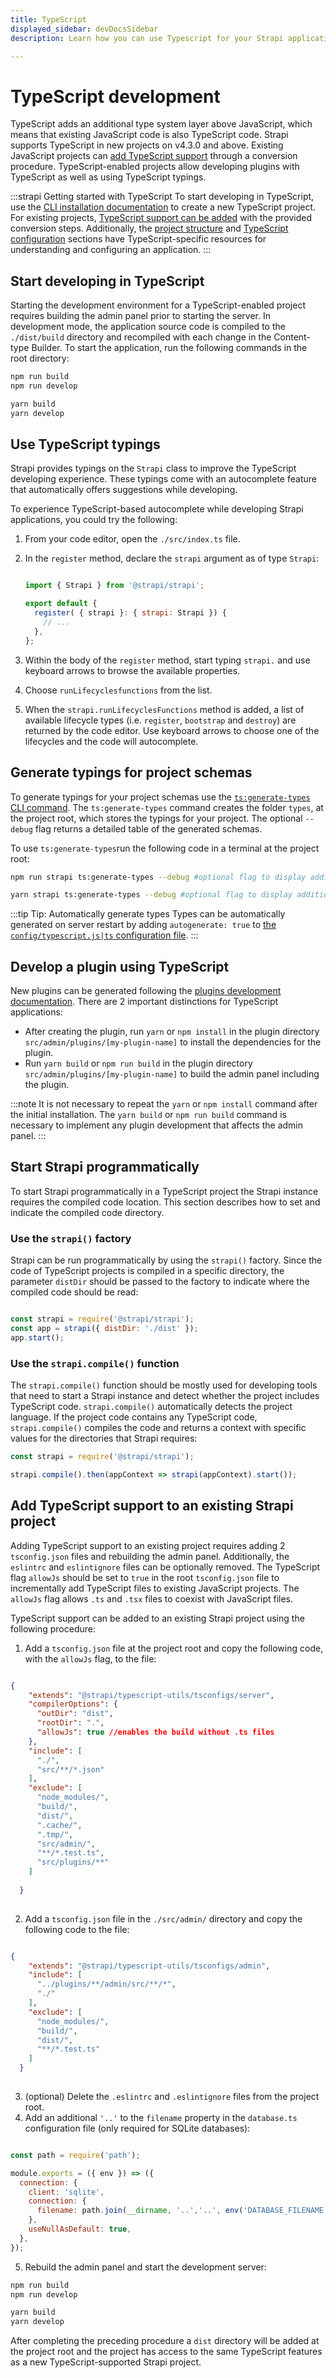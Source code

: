 ```yaml
---
title: TypeScript
displayed_sidebar: devDocsSidebar
description: Learn how you can use Typescript for your Strapi application.

---
```


# TypeScript development

TypeScript adds an additional type system layer above JavaScript, which means that existing JavaScript code is also TypeScript code. Strapi supports TypeScript in new projects on v4.3.0 and above. Existing JavaScript projects can [add TypeScript support](#add-typescript-support-to-an-existing-strapi-project) through a conversion procedure. TypeScript-enabled projects allow developing plugins with TypeScript as well as using TypeScript typings.

:::strapi Getting started with TypeScript
To start developing in TypeScript, use the [CLI installation documentation](/dev-docs/installation/cli) to create a new TypeScript project. For existing projects, [TypeScript support can be added](#add-typescript-support-to-an-existing-strapi-project) with the provided conversion steps. Additionally, the [project structure](/dev-docs/project-structure) and [TypeScript configuration](/dev-docs/configurations/typescript) sections have TypeScript-specific resources for understanding and configuring an application.
:::

## Start developing in TypeScript

Starting the development environment for a TypeScript-enabled project requires building the admin panel prior to starting the server. In development mode, the application source code is compiled to the `./dist/build` directory and recompiled with each change in the Content-type Builder. To start the application, run the following commands in the root directory:

<Tabs groupId="yarn-npm">

<TabItem value="npm">

```sh
npm run build
npm run develop
```

</TabItem>

 <TabItem value="yarn">

```sh
yarn build
yarn develop
```

</TabItem>

</Tabs>

## Use TypeScript typings

Strapi provides typings on the `Strapi` class to improve the TypeScript developing experience. These typings come with an autocomplete feature that automatically offers suggestions while developing.

To experience TypeScript-based autocomplete while developing Strapi applications, you could try the following:

1. From your code editor, open the `./src/index.ts` file.
2. In the `register` method, declare the `strapi` argument as of type `Strapi`:

    ```js title=" ./src/index.ts"

    import { Strapi } from '@strapi/strapi';

    export default {
      register( { strapi }: { strapi: Strapi }) {
        // ...
      },
    };
    ```

2. Within the body of the `register` method, start typing `strapi.` and use keyboard arrows to browse the available properties.
3. Choose `runLifecyclesfunctions` from the list.
4. When the `strapi.runLifecyclesFunctions` method is added, a list of available lifecycle types (i.e. `register`, `bootstrap` and `destroy`) are returned by the code editor. Use keyboard arrows to choose one of the lifecycles and the code will autocomplete.

## Generate typings for project schemas

To generate typings for your project schemas use the [`ts:generate-types` CLI command](/dev-docs/cli#strapi-ts-generate-types). The `ts:generate-types` command creates the folder `types`, at the project root, which stores the typings for your project. The optional `--debug` flag returns a detailed table of the generated schemas.

To use `ts:generate-types`run the following code in a terminal at the project root:

<Tabs groupId="yarn-npm">
<TabItem value="npm">

```sh
npm run strapi ts:generate-types --debug #optional flag to display additional logging
```

</TabItem>

<TabItem value="yarn">

```sh
yarn strapi ts:generate-types --debug #optional flag to display additional logging
```

</TabItem>
</Tabs>

:::tip Tip: Automatically generate types
Types can be automatically generated on server restart by adding `autogenerate: true` to [the `config/typescript.js|ts` configuration file](/dev-docs/configurations/typescript#strapi-specific-configuration-for-typescript).
:::

## Develop a plugin using TypeScript

New plugins can be generated following the [plugins development documentation](/dev-docs/plugins-development). There are 2 important distinctions for TypeScript applications:

- After creating the plugin, run `yarn` or `npm install` in the plugin directory `src/admin/plugins/[my-plugin-name]` to install the dependencies for the plugin.
- Run `yarn build` or `npm run build` in the plugin directory `src/admin/plugins/[my-plugin-name]` to build the admin panel including the plugin.

:::note
It is not necessary to repeat the `yarn` or `npm install` command after the initial installation. The `yarn build` or `npm run build` command is necessary to implement any plugin development that affects the admin panel.
:::

## Start Strapi programmatically

To start Strapi programmatically in a TypeScript project the Strapi instance requires the compiled code location. This section describes how to set and indicate the compiled code directory.

### Use the `strapi()` factory

Strapi can be run programmatically by using the `strapi()` factory. Since the code of TypeScript projects is compiled in a specific directory, the parameter `distDir` should be passed to the factory to indicate where the compiled code should be read:

```js title="./server.js"

const strapi = require('@strapi/strapi');
const app = strapi({ distDir: './dist' });
app.start(); 
```

### Use the `strapi.compile()` function

The `strapi.compile()` function should be mostly used for developing tools that need to start a Strapi instance and detect whether the project includes TypeScript code. `strapi.compile()` automatically detects the project language. If the project code contains any TypeScript code, `strapi.compile()` compiles the code and returns a context with specific values for the directories that Strapi requires:

```js
const strapi = require('@strapi/strapi');

strapi.compile().then(appContext => strapi(appContext).start());
```

## Add TypeScript support to an existing Strapi project

Adding TypeScript support to an existing project requires adding 2 `tsconfig.json` files and rebuilding the admin panel. Additionally, the `eslintrc` and `eslintignore` files can be optionally removed. The TypeScript flag `allowJs` should be set to `true` in the root `tsconfig.json` file to incrementally add TypeScript files to existing JavaScript projects. The `allowJs` flag allows `.ts` and `.tsx` files to coexist with JavaScript files.

TypeScript support can be added to an existing Strapi project using the following procedure:

1. Add a `tsconfig.json` file at the project root and copy the following code, with the `allowJs` flag, to the file:

```json title="./tsconfig.json"

{
    "extends": "@strapi/typescript-utils/tsconfigs/server",
    "compilerOptions": {
      "outDir": "dist",
      "rootDir": ".",
      "allowJs": true //enables the build without .ts files
    },
    "include": [
      "./",
      "src/**/*.json"
    ],
    "exclude": [
      "node_modules/",
      "build/",
      "dist/",
      ".cache/",
      ".tmp/",
      "src/admin/",
      "**/*.test.ts",
      "src/plugins/**"
    ]
   
  }
  
```

2. Add a `tsconfig.json` file in the `./src/admin/` directory and copy the following code to the file:

```json title="./src/admin/tsconfig.json"

{
    "extends": "@strapi/typescript-utils/tsconfigs/admin",
    "include": [
      "../plugins/**/admin/src/**/*",
      "./"
    ],
    "exclude": [
      "node_modules/",
      "build/",
      "dist/",
      "**/*.test.ts"
    ]
  }
  
```

3. (optional) Delete the `.eslintrc` and `.eslintignore` files from the project root.
4. Add an additional `'..'` to the `filename` property in the `database.ts` configuration file (only required for SQLite databases):

```js title="./config/database.ts"

const path = require('path');

module.exports = ({ env }) => ({
  connection: {
    client: 'sqlite',
    connection: {
      filename: path.join(__dirname, '..','..', env('DATABASE_FILENAME', '.tmp/data.db')),
    },
    useNullAsDefault: true,
  },
});

```

5. Rebuild the admin panel and start the development server:

<Tabs groupId="yarn-npm">
<TabItem value='npm'>

```sh
npm run build
npm run develop
```

</TabItem>

<TabItem value='yarn'>

```sh
yarn build
yarn develop
```

</TabItem>
</Tabs>

After completing the preceding procedure a `dist` directory will be added at the project root and the project has access to the same TypeScript features as a new TypeScript-supported Strapi project.
